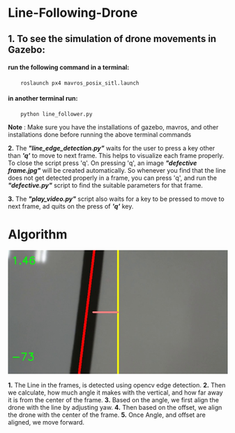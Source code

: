 # Line-Following-Drone

## 1.  To see the simulation of drone movements in Gazebo: 
   #### run the following command in a terminal: 
        roslaunch px4 mavros_posix_sitl.launch
   #### in another terminal run: 
        python line_follower.py 
                
   **Note** : Make sure you have the installations of gazebo, mavros, and other installations done before running the above terminal commands 
    

**2.** The ***"line_edge_detection.py"*** waits for the user to press a key other than ***'q'*** to move to next frame. This helps to visualize each frame properly. To close the script press 'q'. On pressing 'q', an image ***"defective frame.jpg"*** will be created automatically. So whenever you find that the line does not get detected properly in a frame, you can press 'q', and run the ***"defective.py"*** script to find the suitable parameters for that frame. 

**3.** The ***"play_video.py"*** script also waits for a key to be pressed to move to next frame, ad quits on the press of ***'q'*** key.

# Algorithm

   ![](detected_line.jpg)

   **1.** The Line in the frames, is detected using opencv edge detection.
   **2.** Then we calculate, how much angle it makes with the vertical, and how far away it is from the center of the frame.
   **3.** Based on the angle, we first align the drone with the line by adjusting yaw.
   **4.** Then based on the offset, we align the drone with the center of the frame.
   **5.** Once Angle, and offset are aligned, we move forward.
